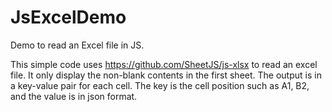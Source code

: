 # JsExcelDemo
Demo to read an Excel file in JS.

This simple code uses https://github.com/SheetJS/js-xlsx to read an excel file.
It only display the non-blank contents in the first sheet. The output is in a
key-value pair for each cell. The key is the cell position such as A1, B2, and
the value is in json format.
